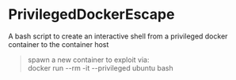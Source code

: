 # PrivilegedDockerEscape

A bash script to create an interactive shell from a privileged docker container to the container host

> spawn a new container to exploit via: \
> docker run --rm -it --privileged ubuntu bash
